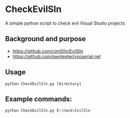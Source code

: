 # CheckEvilSln
A simple python script to check evil Visual Studio projects


## Background and purpose
* https://github.com/cjm00n/EvilSln
* https://github.com/pwntester/ysoserial.net

## Usage
```
python CheckEvilSln.py [directory]
```

## Example commands:
```bash
python CheckEvilSln.py E:\hack\EvilSln
```


